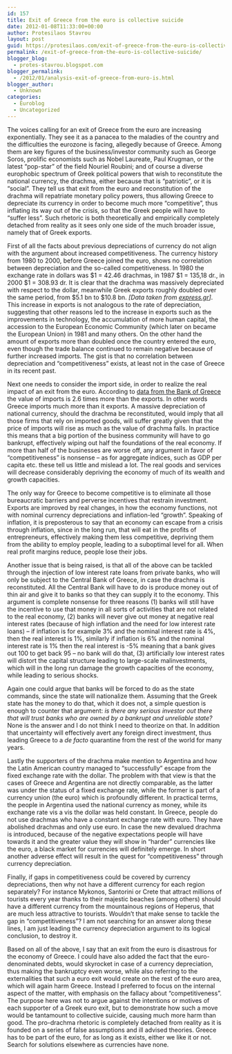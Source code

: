 ```yaml
---
id: 157
title: Exit of Greece from the euro is collective suicide
date: 2012-01-08T11:33:00+00:00
author: Protesilaos Stavrou
layout: post
guid: https://protesilaos.com/exit-of-greece-from-the-euro-is-collective-suicide/
permalink: /exit-of-greece-from-the-euro-is-collective-suicide/
blogger_blog:
  - protes-stavrou.blogspot.com
blogger_permalink:
  - /2012/01/analysis-exit-of-greece-from-euro-is.html
blogger_author:
  - Unknown
categories:
  - Euroblog
  - Uncategorized
---
```

The voices calling for an exit of Greece from the euro are increasing exponentially. They see it as a panacea to the maladies of the country and the difficulties the eurozone is facing, allegedly because of Greece. Among them are key figures of the business/investor community such as George Soros, prolific economists such as Nobel Laureate, Paul Krugman, or the latest &#8220;pop-star&#8221; of the field Nouriel Roubini; and of course a diverse europhobic spectrum of Greek political powers that wish to reconstitute the national currency, the drachma, either because that is &#8220;patriotic&#8221;, or it is &#8220;social&#8221;. They tell us that exit from the euro and reconstitution of the drachma will repatriate monetary policy powers, thus allowing Greece to depreciate its currency in order to become much more &#8220;competitive&#8221;, thus inflating its way out of the crisis, so that the Greek people will have to &#8220;suffer less&#8221;. Such rhetoric is both theoretically and empirically completely detached from reality as it sees only one side of the much broader issue, namely that of Greek exports.

First of all the facts about previous depreciations of currency do not align with the argument about increased competitiveness. The currency history from 1980 to 2000, before Greece joined the euro, shows no correlation between depreciation and the so-called competitiveness. In 1980 the exchange rate in dollars was $1 = 42.46 drachmas, in 1987 $1 = 135,18 dr., in 2000 $1 = 308.93 dr. It is clear that the drachma was massively depreciated with respect to the dollar, meanwhile Greek exports roughly doubled over the same period, from $5.1 bn to $10.8 bn. _[Data taken from [express.gr](http://www.express.gr/news/finance/550846oz_20120108550846.php3)]_. This increase in exports is not analogous to the rate of depreciation, suggesting that other reasons led to the increase in exports such as the improvements in technology, the accumulation of more human capital, the accession to the European Economic Community (which later on became the European Union) in 1981 and many others. On the other hand the amount of exports more than doubled once the country entered the euro, even though the trade balance continued to remain negative because of further increased imports. The gist is that no correlation between depreciation and &#8220;competitiveness&#8221; exists, at least not in the case of Greece in its recent past.

Next one needs to consider the import side, in order to realize the real impact of an exit from the euro. According to [data from the Bank of Greece](http://www.bankofgreece.gr/BogDocumentEn/Trade_Balance-Annualy_data.xls) the value of imports is 2.6 times more than the exports. In other words Greece imports much more than it exports. A massive depreciation of national currency, should the drachma be reconstituted, would imply that all those firms that rely on imported goods, will suffer greatly given that the price of imports will rise as much as the value of drachma falls. In practice this means that a big portion of the business community will have to go bankrupt, effectively wiping out half the foundations of the real economy. If more than half of the businesses are worse off, any argument in favor of &#8220;competitiveness&#8221; is nonsense &#8211; as for aggregate indices, such as GDP per capita etc. these tell us little and mislead a lot. The real goods and services will decrease considerably depriving the economy of much of its wealth and growth capacities.

The only way for Greece to become competitive is to eliminate all those bureaucratic barriers and perverse incentives that restrain investment. Exports are improved by real changes, in how the economy functions, not with nominal currency depreciations and inflation-led &#8220;growth&#8221;. Speaking of inflation, it is preposterous to say that an economy can escape from a crisis through inflation, since in the long run, that will eat in the profits of entrepreneurs, effectively making them less competitive, depriving them from the ability to employ people, leading to a suboptimal level for all. When real profit margins reduce, people lose their jobs.

Another issue that is being raised, is that all of the above can be tackled through the injection of low interest rate loans from private banks, who will only be subject to the Central Bank of Greece, in case the drachma is reconstituted. All the Central Bank will have to do is produce money out of thin air and give it to banks so that they can supply it to the economy. This argument is complete nonsense for three reasons (1) banks will still have the incentive to use that money in all sorts of activities that are not related to the real economy, (2) banks will never give out money at negative real interest rates (because of high inflation and the need for low interest rate loans) &#8211; if inflation is for example 3% and the nominal interest rate is 4%, then the real interest is 1%, similarly if inflation is 6% and the nominal interest rate is 1% then the real interest is -5% meaning that a bank gives out 100 to get back 95 &#8211; no bank will do that, (3) artificially low interest rates will distort the capital structure leading to large-scale malinvestments, which will in the long run damage the growth capacities of the economy, while leading to serious shocks.

Again one could argue that banks will be forced to do as the state commands, since the state will nationalize them. Assuming that the Greek state has the money to do that, which it does not, a simple question is enough to counter that argument: _is there any serious investor out there that will trust banks who are owned by a bankrupt and unreliable state?_ None is the answer and I do not think I need to theorize on that. In addition that uncertainty will effectively avert any foreign direct investment, thus leading Greece to a _de facto_ quarantine from the rest of the world for many years.

Lastly the supporters of the drachma make mention to Argentina and how the Latin American country managed to &#8220;successfully&#8221; escape from the fixed exchange rate with the dollar. The problem with that view is that the cases of Greece and Argentina are not directly comparable, as the latter was under the status of a fixed exchange rate, while the former is part of a currency union (the euro) which is profoundly different. In practical terms, the people in Argentina used the national currency as money, while its exchange rate vis a vis the dollar was held constant. In Greece, people do not use drachmas who have a constant exchange rate with euro. They have abolished drachmas and only use euro. In case the new devalued drachma is introduced, because of the negative expectations people will have towards it and the greater value they will show in &#8220;harder&#8221; currencies like the euro, a black market for currencies will definitely emerge. In short another adverse effect will result in the quest for &#8220;competitiveness&#8221; through currency depreciation.

Finally, if gaps in competitiveness could be covered by currency depreciations, then why not have a different currency for each region separately? For instance Mykonos, Santorini or Crete that attract millions of tourists every year thanks to their majestic beaches (among others) should have a different currency from the mountainous regions of Heperus, that are much less attractive to tourists. Wouldn&#8217;t that make sense to tackle the gap in &#8220;competitiveness&#8221;? I am not searching for an answer along these lines, I am just leading the currency depreciation argument to its logical conclusion, to destroy it.

Based on all of the above, I say that an exit from the euro is disastrous for the economy of Greece. I could have also added the fact that the euro-denominated debts, would skyrocket in case of a currency depreciation, thus making the bankruptcy even worse, while also referring to the externalities that such a euro exit would create on the rest of the euro area, which will again harm Greece. Instead I preferred to focus on the internal aspect of the matter, with emphasis on the fallacy about &#8220;competitiveness&#8221;. The purpose here was not to argue against the intentions or motives of each supporter of a Greek euro exit, but to demonstrate how such a move would be tantamount to collective suicide, causing much more harm than good. The pro-drachma rhetoric is completely detached from reality as it is founded on a series of false assumptions and ill advised theories. Greece has to be part of the euro, for as long as it exists, either we like it or not. Search for solutions elsewhere as currencies have none.